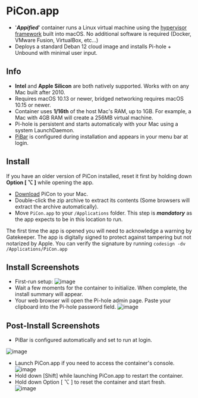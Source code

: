 # PiCon.app
- '**_Appified_**' container runs a Linux virtual machine using the [hypervisor framework](https://developer.apple.com/documentation/hypervisor) built into macOS.  No additional software is required (Docker, VMware Fusion, VirtualBox, etc...)
- Deploys a standard Deban 12 cloud image and installs Pi-hole + Unbound with minimal user input.

## Info
 - **Intel** and **Apple Silicon** are both natively supported.  Works with on any Mac built after 2010.
 - Requires macOS 10.13 or newer, bridged networking requires macOS 10.15 or newer.
 - Container uses **1/16th** of the host Mac's RAM, up to 1GB. For example, a Mac with 4GB RAM will create a 256MB virtual machine.
 - Pi-hole is persistent and starts automaticaly with your Mac using a system LaunchDaemon.  
 - [PiBar](https://github.com/amiantos/pibar) is configured during installation and appears in your menu bar at login.
   
## Install
If you have an older version of PiCon installed, reset it first by holding down **Option [ ⌥ ]** while opening the app.  
 - [Download](https://github.com/DesktopECHO/PiCon/archive/refs/heads/main.zip) PiCon to your Mac.
 - Double-click the zip archive to extract its contents (Some browsers will extract the archive automatically).
 - Move `PiCon.app` to your `/Applications` folder.  This step is **_mandatory_** as the app expects to be in this location to run.
   
The first time the app is opened you will need to acknowledge a warning by Gatekeeper.  The app is digitally signed to protect against tampering but not notarized by Apple.  You can verify the signature by running `codesign -dv /Applications/PiCon.app`

## Install Screenshots
  - First-run setup:
![image](https://github.com/DesktopECHO/PiCon/assets/33142753/66fd0544-c761-41af-8eb6-22117db0d633)
  - Wait a few moments for the container to initialize.  When complete, the install summary will appear.  
  - Your web browser will open the Pi-hole admin page.  Paste your clipboard into the Pi-hole password field.
![image](https://github.com/DesktopECHO/PiCon/assets/33142753/c6d32593-6b54-42e7-98fc-9806b043293d)
 
## Post-Install Screenshots
  - PiBar is configured automatically and set to run at login.
    
![image](https://github.com/DesktopECHO/PiCon/assets/33142753/721fa0e0-7b95-480f-9cdb-abff6a035610)
  - Launch PiCon.app if you need to access the container's console.
![image](https://github.com/DesktopECHO/PiCon/assets/33142753/f0c4e5fd-24f2-4c00-aa84-b7c9e496ec37)
  - Hold down [Shift] while launching PiCon.app to restart the container.
  - Hold down Option [ ⌥ ] to reset the container and start fresh.  
![image](https://github.com/DesktopECHO/PiCon/assets/33142753/13d6fdbe-a559-4b7b-88bd-68e94cd08da4)



